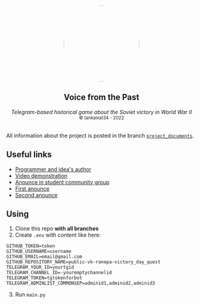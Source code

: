 
<div align="center">
<img src="https://github.com/tankalxat34/public-vk-ranepa-victory_day_quest/raw/project_documents/avatares/radioman_avatare.png" style="border-radius: 100%;" width="200px">
<h2><b>Voice from the Past</b></h2>
<i>Telegram-based historical game about the Soviet victory in World War II</i>
<br>
<small>© tankalxat34 - 2022</small>
</div align="center">

<br>

All information about the project is posted in the branch [`project_documents`](https://github.com/tankalxat34/public-vk-ranepa-victory_day_quest/tree/project_documents).

## Useful links

- [Programmer and idea's author](https://vk.com/tankalxat34)
- [Video demonstration](https://youtu.be/HFuCBn3EZic)
- [Anounce in student community group](https://vk.com/wall-79207015_5026)
- [First anounce](https://vk.com/wall-177883788_810)
- [Second anounce](https://vk.com/wall-177883788_812)

## Using

1. Clone this repo **with all branches**
2. Create `.env` with content like here:

```
GITHUB_TOKEN=token
GITHUB_USERNAME=username
GITHUB_EMAIL=email@gmail.com
GITHUB_REPOSITORY_NAME=public-vk-ranepa-victory_day_quest
TELEGRAM_YOUR_ID=yourtgid
TELEGRAM_CHANNEL_ID=-youremptychannelid
TELEGRAM_TOKEN=tgtokenforbot
TELEGRAM_ADMINLIST_COMMONSEP=adminid1,adminid2,adminid3
```

3. Run `main.py`
